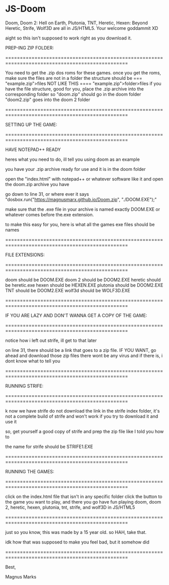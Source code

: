 # JS-Doom
Doom, Doom 2: Hell on Earth, Plutonia, TNT, Heretic, Hexen: Beyond Heretic, Strife, Wolf3D are all in JS/HTML5. Your welcome goddammit XD

aight so this isn't supposed to work right as you download it. 



PREP-ING ZIP FOLDER:

================================================================================================

You need to get the .zip dos roms for these games.
once you get the roms, make sure the files are not in a folder
the structure should be === "example.zip">files
NOT LIKE THIS ==== "example.zip">folder>files
if you have the file structure, good for you, place the .zip archive into the corresponding folder
so "doom.zip" should go in the doom folder
"doom2.zip" goes into the doom 2 folder

================================================================================================

SETTING UP THE GAME:

================================================================================================

HAVE NOTEPAD++ READY

heres what you need to do, ill tell you using doom as an example

you have your .zip archive ready for use and it is in the doom folder

open the "index.html" with notepad++ or whatever software like it and open the doom.zip archive you have

go down to line 31, or where ever it says "dosbox.run("https://magnusmarx.github.io/Doom.zip", "./DOOM.EXE");"

make sure that the .exe file in your archive is named exactly DOOM.EXE or whatever comes before the.exe extension.

to make this easy for you, here is what all the games exe files should be names

================================================================================================

FILE EXTENSIONS:

================================================================================================

doom should be DOOM.EXE
doom 2 should be DOOM2.EXE
heretic should be heretic.exe
hexen should be HEXEN.EXE
plutonia should be DOOM2.EXE
TNT should be DOOM2.EXE
wolf3d should be WOLF3D.EXE

================================================================================================


IF YOU ARE LAZY AND DON'T WANNA GET A COPY OF THE GAME:

================================================================================================

notice how i left out strife, ill get to that later

on line 31, there should be a link that goes to a zip file. IF YOU WANT, go ahead and download those zip files
there wont be any virus and if there is, i dont know what to tell you

================================================================================================


RUNNING STRIFE:

================================================================================================

k now we have strife
do not download the link in the strife index folder,
it's not a complete build of strife and won't work if you try to download it and use it

so, get yourself a good copy of strife and prep the zip file like I told you how to

the name for strife should be STRIFE1.EXE

================================================================================================

RUNNING THE GAMES:

================================================================================================

click on the index.html file that isn't in any specific folder
click the button to the game you want to play, and there you go
have fun playing doom, doom 2, heretic, hexen, plutonia, tnt, strife, and wolf3D in JS/HTML5

================================================================================================


just so you know, this was made by a 15 year old. so HAH, take that.

idk how that was supposed to make you feel bad, but it somehow did

================================================================================================



Best,

Magnus Marks
